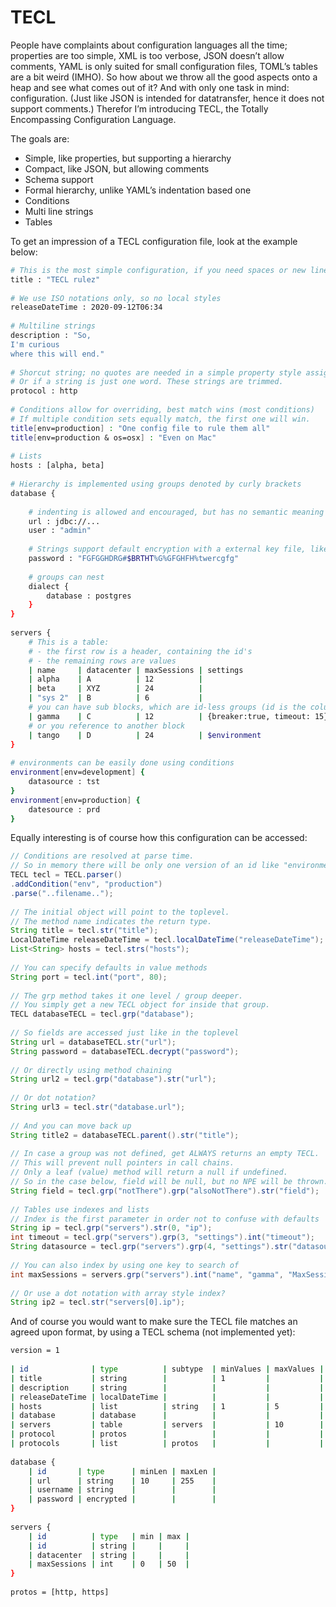# TECL #

People have complaints about configuration languages all the time; properties are too simple, XML is too verbose, JSON doesn’t allow comments, YAML is only suited for small configuration files, TOML’s tables are a bit weird (IMHO). So how about we throw all the good aspects onto a heap and see what comes out of it? And with only one task in mind: configuration. (Just like JSON is intended for datatransfer, hence it does not support comments.) Therefor I’m introducing TECL, the Totally Encompassing Configuration Language.

The goals are:

- Simple, like properties, but supporting a hierarchy
- Compact, like JSON, but allowing comments
- Schema support
- Formal hierarchy, unlike YAML’s indentation based one
- Conditions
- Multi line strings
- Tables

To get an impression of a TECL configuration file, look at the example below:

```bash
# This is the most simple configuration, if you need spaces or new lines you'll need quotes
title : "TECL rulez"
 
# We use ISO notations only, so no local styles
releaseDateTime : 2020-09-12T06:34
 
# Multiline strings
description : "So,
I'm curious 
where this will end."
 
# Shorcut string; no quotes are needed in a simple property style assignment
# Or if a string is just one word. These strings are trimmed.
protocol : http
 
# Conditions allow for overriding, best match wins (most conditions)
# If multiple condition sets equally match, the first one will win.
title[env=production] : "One config file to rule them all"
title[env=production & os=osx] : "Even on Mac"
 
# Lists
hosts : [alpha, beta]
 
# Hierarchy is implemented using groups denoted by curly brackets
database {
 
    # indenting is allowed and encouraged, but has no semantic meaning
    url : jdbc://...
    user : "admin"
 
    # Strings support default encryption with a external key file, like maven
    password : "FGFGGHDRG#$BRTHT%G%GFGHFH%twercgfg"
 
    # groups can nest
    dialect {
        database : postgres
    }
}
 
servers {
    # This is a table:
    # - the first row is a header, containing the id's
    # - the remaining rows are values
    | name     | datacenter | maxSessions | settings                    |
    | alpha    | A          | 12          |                             |
    | beta     | XYZ        | 24          |                             |
    | "sys 2"  | B          | 6           |                             |
    # you can have sub blocks, which are id-less groups (id is the column)
    | gamma    | C          | 12          | {breaker:true, timeout: 15} |
    # or you reference to another block
    | tango    | D          | 24          | $environment                |
}
 
# environments can be easily done using conditions
environment[env=development] {
    datasource : tst
}
environment[env=production] {
    datesource : prd
}
```

Equally interesting is of course how this configuration can be accessed:

```java
// Conditions are resolved at parse time.
// So in memory there will be only one version of an id like "environment".
TECL tecl = TECL.parser()
.addCondition("env", "production")
.parse("..filename..");
 
// The initial object will point to the toplevel.
// The method name indicates the return type.
String title = tecl.str("title"); 
LocalDateTime releaseDateTime = tecl.localDateTime("releaseDateTime");
List<String> hosts = tecl.strs("hosts");
 
// You can specify defaults in value methods
String port = tecl.int("port", 80);
 
// The grp method takes it one level / group deeper.
// You simply get a new TECL object for inside that group.
TECL databaseTECL = tecl.grp("database");
 
// So fields are accessed just like in the toplevel
String url = databaseTECL.str("url");
String password = databaseTECL.decrypt("password");
 
// Or directly using method chaining
String url2 = tecl.grp("database").str("url");
 
// Or dot notation?
String url3 = tecl.str("database.url");
 
// And you can move back up
String title2 = databaseTECL.parent().str("title");
 
// In case a group was not defined, get ALWAYS returns an empty TECL.
// This will prevent null pointers in call chains.
// Only a leaf (value) method will return a null if undefined.
// So in the case below, field will be null, but no NPE will be thrown.
String field = tecl.grp("notThere").grp("alsoNotThere").str("field");
 
// Tables use indexes and lists
// Index is the first parameter in order not to confuse with defaults
String ip = tecl.grp("servers").str(0, "ip");
int timeout = tecl.grp("servers").grp(3, "settings").int("timeout");
String datasource = tecl.grp("servers").grp(4, "settings").str("datasource");
 
// You can also index by using one key to search of
int maxSessions = servers.grp("servers").int("name", "gamma", "MaxSessions"); // returns 12
 
// Or use a dot notation with array style index?
String ip2 = tecl.str("servers[0].ip");
```

And of course you would want to make sure the TECL file matches an agreed upon format, by using a TECL schema (not implemented yet):

```bash
version = 1
 
| id              | type          | subtype  | minValues | maxValues |
| title           | string        |          | 1         |           |
| description     | string        |          |           |           |
| releaseDateTime | localDateTime |          |           |           |
| hosts           | list          | string   | 1         | 5         |
| database        | database      |          |           |           |
| servers         | table         | servers  |           | 10        |
| protocol        | protos        |          |           |           |
| protocols       | list          | protos   |           |           |
 
database {
    | id       | type      | minLen | maxLen |
    | url      | string    | 10     | 255    |
    | username | string    |        |        |
    | password | encrypted |        |        |
}
 
servers {
    | id          | type   | min | max |
    | id          | string |     |     |
    | datacenter  | string |     |     |
    | maxSessions | int    | 0   | 50  |
}
 
protos = [http, https]
```